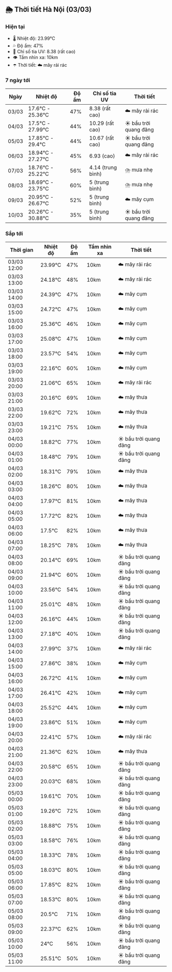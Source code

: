 ## 🌦️ Thời tiết Hà Nội (03/03)

### Hiện tại

- 🌡️ Nhiệt độ: 23.99℃
- 💦 Độ ẩm: 47%
- 🌟 Chỉ số tia UV: 8.38 (rất cao)
- 👁️ Tầm nhìn xa: 10km
- ☂️ Thời tiết: ☁️ mây rải rác

### 7 ngày tới

| Ngày | Nhiệt độ | Độ ẩm | Chỉ số tia UV | Thời tiết |
| --- | --- | --- | --- | --- |
| 03/03 | 17.6℃ - 25.36℃ | 47% | 8.38 (rất cao) | ☁️ mây rải rác |
| 04/03 | 17.5℃ - 27.99℃ | 44% | 10.29 (rất cao) | ☀️ bầu trời quang đãng |
| 05/03 | 17.85℃ - 29.4℃ | 44% | 10.67 (rất cao) | ☀️ bầu trời quang đãng |
| 06/03 | 18.94℃ - 27.27℃ | 45% | 6.93 (cao) | ☁️ mây rải rác |
| 07/03 | 18.76℃ - 25.22℃ | 56% | 4.14 (trung bình) | ⛈️ mưa nhẹ |
| 08/03 | 18.69℃ - 23.75℃ | 60% | 5 (trung bình) | ⛈️ mưa nhẹ |
| 09/03 | 20.95℃ - 26.67℃ | 52% | 5 (trung bình) | ☁️ mây cụm |
| 10/03 | 20.26℃ - 30.88℃ | 35% | 5 (trung bình) | ☀️ bầu trời quang đãng |

### Sắp tới

| Thời gian | Nhiệt độ | Độ ẩm | Tầm nhìn xa | Thời tiết |
| --- | --- | --- | --- | --- |
| 03/03 12:00 | 23.99℃ | 47% | 10km | ☁️ mây rải rác |
| 03/03 13:00 | 24.18℃ | 48% | 10km | ☁️ mây rải rác |
| 03/03 14:00 | 24.39℃ | 47% | 10km | ☁️ mây cụm |
| 03/03 15:00 | 24.72℃ | 47% | 10km | ☁️ mây cụm |
| 03/03 16:00 | 25.36℃ | 46% | 10km | ☁️ mây cụm |
| 03/03 17:00 | 25.08℃ | 47% | 10km | ☁️ mây cụm |
| 03/03 18:00 | 23.57℃ | 54% | 10km | ☁️ mây cụm |
| 03/03 19:00 | 22.16℃ | 60% | 10km | ☁️ mây cụm |
| 03/03 20:00 | 21.06℃ | 65% | 10km | ☁️ mây rải rác |
| 03/03 21:00 | 20.16℃ | 69% | 10km | ☁️ mây thưa |
| 03/03 22:00 | 19.62℃ | 72% | 10km | ☁️ mây thưa |
| 03/03 23:00 | 19.21℃ | 75% | 10km | ☁️ mây thưa |
| 04/03 00:00 | 18.82℃ | 77% | 10km | ☀️ bầu trời quang đãng |
| 04/03 01:00 | 18.48℃ | 79% | 10km | ☀️ bầu trời quang đãng |
| 04/03 02:00 | 18.31℃ | 79% | 10km | ☁️ mây thưa |
| 04/03 03:00 | 18.26℃ | 80% | 10km | ☁️ mây thưa |
| 04/03 04:00 | 17.97℃ | 81% | 10km | ☁️ mây thưa |
| 04/03 05:00 | 17.72℃ | 82% | 10km | ☁️ mây thưa |
| 04/03 06:00 | 17.5℃ | 82% | 10km | ☁️ mây thưa |
| 04/03 07:00 | 18.25℃ | 78% | 10km | ☁️ mây thưa |
| 04/03 08:00 | 20.14℃ | 69% | 10km | ☀️ bầu trời quang đãng |
| 04/03 09:00 | 21.94℃ | 60% | 10km | ☀️ bầu trời quang đãng |
| 04/03 10:00 | 23.56℃ | 54% | 10km | ☀️ bầu trời quang đãng |
| 04/03 11:00 | 25.01℃ | 48% | 10km | ☀️ bầu trời quang đãng |
| 04/03 12:00 | 26.16℃ | 44% | 10km | ☀️ bầu trời quang đãng |
| 04/03 13:00 | 27.18℃ | 40% | 10km | ☀️ bầu trời quang đãng |
| 04/03 14:00 | 27.99℃ | 37% | 10km | ☁️ mây rải rác |
| 04/03 15:00 | 27.86℃ | 38% | 10km | ☁️ mây cụm |
| 04/03 16:00 | 26.72℃ | 41% | 10km | ☁️ mây cụm |
| 04/03 17:00 | 26.41℃ | 42% | 10km | ☁️ mây cụm |
| 04/03 18:00 | 25.52℃ | 44% | 10km | ☁️ mây cụm |
| 04/03 19:00 | 23.86℃ | 51% | 10km | ☁️ mây cụm |
| 04/03 20:00 | 22.41℃ | 57% | 10km | ☁️ mây rải rác |
| 04/03 21:00 | 21.36℃ | 62% | 10km | ☁️ mây thưa |
| 04/03 22:00 | 20.58℃ | 65% | 10km | ☀️ bầu trời quang đãng |
| 04/03 23:00 | 20.03℃ | 68% | 10km | ☀️ bầu trời quang đãng |
| 05/03 00:00 | 19.61℃ | 70% | 10km | ☀️ bầu trời quang đãng |
| 05/03 01:00 | 19.26℃ | 72% | 10km | ☀️ bầu trời quang đãng |
| 05/03 02:00 | 18.88℃ | 75% | 10km | ☀️ bầu trời quang đãng |
| 05/03 03:00 | 18.58℃ | 76% | 10km | ☀️ bầu trời quang đãng |
| 05/03 04:00 | 18.33℃ | 78% | 10km | ☀️ bầu trời quang đãng |
| 05/03 05:00 | 18.03℃ | 80% | 10km | ☀️ bầu trời quang đãng |
| 05/03 06:00 | 17.85℃ | 82% | 10km | ☀️ bầu trời quang đãng |
| 05/03 07:00 | 18.53℃ | 80% | 10km | ☀️ bầu trời quang đãng |
| 05/03 08:00 | 20.5℃ | 71% | 10km | ☀️ bầu trời quang đãng |
| 05/03 09:00 | 22.37℃ | 62% | 10km | ☀️ bầu trời quang đãng |
| 05/03 10:00 | 24℃ | 56% | 10km | ☀️ bầu trời quang đãng |
| 05/03 11:00 | 25.51℃ | 50% | 10km | ☀️ bầu trời quang đãng |

